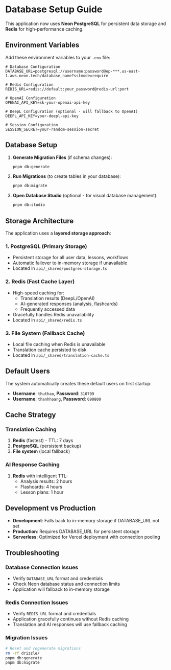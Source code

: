 # Database Setup Guide

This application now uses **Neon PostgreSQL** for persistent data storage and **Redis** for high-performance caching.

## Environment Variables

Add these environment variables to your `.env` file:

```env
# Database Configuration
DATABASE_URL=postgresql://username:password@ep-***.us-east-1.aws.neon.tech/database_name?sslmode=require

# Redis Configuration  
REDIS_URL=redis://default:your_password@redis-url:port

# OpenAI Configuration
OPENAI_API_KEY=sk-your-openai-api-key

# DeepL Configuration (optional - will fallback to OpenAI)
DEEPL_API_KEY=your-deepl-api-key

# Session Configuration
SESSION_SECRET=your-random-session-secret
```

## Database Setup

1. **Generate Migration Files** (if schema changes):
   ```bash
   pnpm db:generate
   ```

2. **Run Migrations** (to create tables in your database):
   ```bash
   pnpm db:migrate
   ```

3. **Open Database Studio** (optional - for visual database management):
   ```bash
   pnpm db:studio
   ```

## Storage Architecture

The application uses a **layered storage approach**:

### 1. **PostgreSQL (Primary Storage)**
- Persistent storage for all user data, lessons, workflows
- Automatic failover to in-memory storage if unavailable
- Located in `api/_shared/postgres-storage.ts`

### 2. **Redis (Fast Cache Layer)**  
- High-speed caching for:
  - Translation results (DeepL/OpenAI)
  - AI-generated responses (analysis, flashcards)
  - Frequently accessed data
- Gracefully handles Redis unavailability
- Located in `api/_shared/redis.ts`

### 3. **File System (Fallback Cache)**
- Local file caching when Redis is unavailable  
- Translation cache persisted to disk
- Located in `api/_shared/translation-cache.ts`

## Default Users

The system automatically creates these default users on first startup:

- **Username**: `thuthao`, **Password**: `310799`
- **Username**: `thanhhoang`, **Password**: `090800`

## Cache Strategy

### Translation Caching
1. **Redis** (fastest) - TTL: 7 days
2. **PostgreSQL** (persistent backup)
3. **File system** (local fallback)

### AI Response Caching  
1. **Redis** with intelligent TTL:
   - Analysis results: 2 hours
   - Flashcards: 4 hours
   - Lesson plans: 1 hour

## Development vs Production

- **Development**: Falls back to in-memory storage if DATABASE_URL not set
- **Production**: Requires DATABASE_URL for persistent storage
- **Serverless**: Optimized for Vercel deployment with connection pooling

## Troubleshooting

### Database Connection Issues
- Verify `DATABASE_URL` format and credentials
- Check Neon database status and connection limits
- Application will fallback to in-memory storage

### Redis Connection Issues  
- Verify `REDIS_URL` format and credentials
- Application gracefully continues without Redis caching
- Translation and AI responses will use fallback caching

### Migration Issues
```bash
# Reset and regenerate migrations
rm -rf drizzle/
pnpm db:generate
pnpm db:migrate
```
